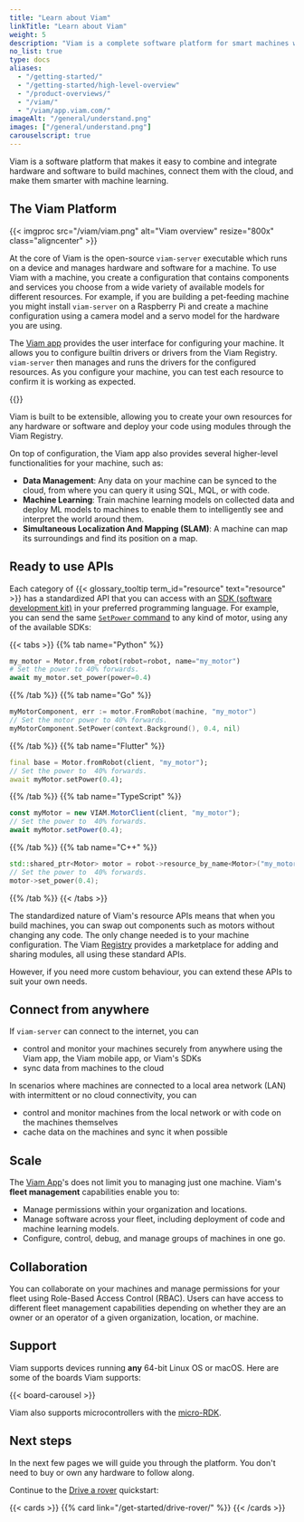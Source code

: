 ```yaml
---
title: "Learn about Viam"
linkTitle: "Learn about Viam"
weight: 5
description: "Viam is a complete software platform for smart machines which provides modular components and services for vision, motion, SLAM, ML, and data management."
no_list: true
type: docs
aliases:
  - "/getting-started/"
  - "/getting-started/high-level-overview"
  - "/product-overviews/"
  - "/viam/"
  - "/viam/app.viam.com/"
imageAlt: "/general/understand.png"
images: ["/general/understand.png"]
carouselscript: true
---
```


Viam is a software platform that makes it easy to combine and integrate hardware and software to build machines, connect them with the cloud, and make them smarter with machine learning.

## The Viam Platform

<div>
{{< imgproc src="/viam/viam.png" alt="Viam overview" resize="800x" class="aligncenter" >}}
</div>

At the core of Viam is the open-source `viam-server` executable which runs on a device and manages hardware and software for a machine.
To use Viam with a machine, you create a configuration that contains components and services you choose from a wide variety of available models for different resources.
For example, if you are building a pet-feeding machine you might install `viam-server` on a Raspberry Pi and create a machine configuration using a camera model and a servo model for the hardware you are using.

The [Viam app](https://app.viam.com) provides the user interface for configuring your machine.
It allows you to configure builtin drivers or drivers from the Viam Registry.
`viam-server` then manages and runs the drivers for the configured resources.
As you configure your machine, you can test each resource to confirm it is working as expected.

{{<gif webm_src="/test.webm" mp4_src="/test.mp4" alt="Test a camera stream" max-width="600px" class="aligncenter">}}

Viam is built to be extensible, allowing you to create your own resources for any hardware or software and deploy your code using modules through the Viam Registry.

On top of configuration, the Viam app also provides several higher-level functionalities for your machine, such as:

- **Data Management**: Any data on your machine can be synced to the cloud, from where you can query it using SQL, MQL, or with code.
- **Machine Learning**: Train machine learning models on collected data and deploy ML models to machines to enable them to intelligently see and interpret the world around them.
- **Simultaneous Localization And Mapping (SLAM)**: A machine can map its surroundings and find its position on a map.

## Ready to use APIs

Each category of {{< glossary_tooltip term_id="resource" text="resource" >}} has a standardized API that you can access with an [SDK (software development kit)](/sdks/) in your preferred programming language.
For example, you can send the same [`SetPower` command](/components/motor/#setpower) to any kind of motor, using any of the available SDKs:

{{< tabs >}}
{{% tab name="Python" %}}

```python {class="line-numbers linkable-line-numbers"}
my_motor = Motor.from_robot(robot=robot, name="my_motor")
# Set the power to 40% forwards.
await my_motor.set_power(power=0.4)
```

{{% /tab %}}
{{% tab name="Go" %}}

```go {class="line-numbers linkable-line-numbers"}
myMotorComponent, err := motor.FromRobot(machine, "my_motor")
// Set the motor power to 40% forwards.
myMotorComponent.SetPower(context.Background(), 0.4, nil)
```

{{% /tab %}}
{{% tab name="Flutter" %}}

```dart {class="line-numbers linkable-line-numbers"}
final base = Motor.fromRobot(client, "my_motor");
// Set the power to  40% forwards.
await myMotor.setPower(0.4);
```

{{% /tab %}}
{{% tab name="TypeScript" %}}

```ts {class="line-numbers linkable-line-numbers"}
const myMotor = new VIAM.MotorClient(client, "my_motor");
// Set the power to  40% forwards.
await myMotor.setPower(0.4);
```

{{% /tab %}}
{{% tab name="C++" %}}

```cpp {class="line-numbers linkable-line-numbers"}
std::shared_ptr<Motor> motor = robot->resource_by_name<Motor>("my_motor");
// Set the power to  40% forwards.
motor->set_power(0.4);
```

{{% /tab %}}
{{< /tabs >}}

The standardized nature of Viam's resource APIs means that when you build machines, you can swap out components such as motors without changing any code.
The only change needed is to your machine configuration.
The Viam [Registry](/registry/) provides a marketplace for adding and sharing modules, all using these standard APIs.

However, if you need more custom behaviour, you can extend these APIs to suit your own needs.


## Connect from anywhere

If `viam-server` can connect to the internet, you can

- control and monitor your machines securely from anywhere using the Viam app, the Viam mobile app, or Viam's SDKs
- sync data from machines to the cloud

In scenarios where machines are connected to a local area network (LAN) with intermittent or no cloud connectivity, you can

- control and monitor machines from the local network or with code on the machines themselves
- cache data on the machines and sync it when possible

## Scale

The [Viam App](https://app.viam.com)'s does not limit you to managing just one machine.
Viam's **fleet management** capabilities enable you to:

- Manage permissions within your organization and locations.
- Manage software across your fleet, including deployment of code and machine learning models.
- Configure, control, debug, and manage groups of machines in one go.

## Collaboration

You can collaborate on your machines and manage permissions for your fleet using Role-Based Access Control (RBAC).
Users can have access to different fleet management capabilities depending on whether they are an owner or an operator of a given organization, location, or machine.

## Support

Viam supports devices running **any** 64-bit Linux OS or macOS.
Here are some of the boards Viam supports:

{{< board-carousel >}}
<br>

Viam also supports microcontrollers with the [micro-RDK](/installation/#install-micro-rdk).

## Next steps

In the next few pages we will guide you through the platform.
You don't need to buy or own any hardware to follow along.

Continue to the [Drive a rover](/get-started/drive-rover/) quickstart:

{{< cards >}}
{{% card link="/get-started/drive-rover/" %}}
{{< /cards >}}
